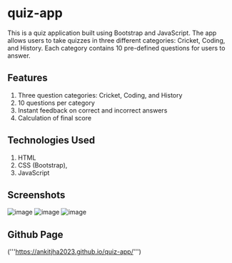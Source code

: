 # quiz-app 
This is a quiz application built using Bootstrap and JavaScript. The app allows users to take quizzes in three different categories: Cricket, Coding, and History. Each category contains 10 pre-defined questions for users to answer.

## Features
1. Three question categories: Cricket, Coding, and History
2. 10 questions per category
3. Instant feedback on correct and incorrect answers
4. Calculation of final score

## Technologies Used

 1. HTML
 2. CSS (Bootstrap),
 3. JavaScript

## Screenshots
![image](https://github.com/ankitjha2023/quiz-app/assets/127032700/b684aac4-fdab-4112-850c-3adcd4054231)
![image](https://github.com/ankitjha2023/quiz-app/assets/127032700/a05ae450-52ca-4896-b45d-aae46ab9e02a)
![image](https://github.com/ankitjha2023/quiz-app/assets/127032700/8381bbdf-7041-4143-9b8d-f9c55c37424c)

## Github Page
('''https://ankitjha2023.github.io/quiz-app/''')
